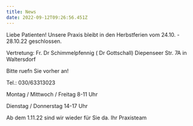 ```yaml
---
title: News
date: 2022-09-12T09:26:56.451Z
---
```

Liebe Patienten! Unsere Praxis bleibt in den Herbstferien vom  24.10. - 28.10.22 geschlossen.

Vertretung: Fr. Dr Schimmelpfennig ( Dr Gottschall) Diepenseer Str. 7A in Waltersdorf

Bitte ruefn Sie vorher an!

Tel.: 030/63313023

Montag / Mittwoch / Freitag 8-11 Uhr

Dienstag / Donnerstag 14-17 Uhr

Ab dem 1.11.22 sind wir wieder für Sie da. Ihr Praxisteam
